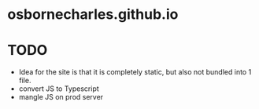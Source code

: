 # osbornecharles.github.io
# TODO
- Idea for the site is that it is completely static, but also not bundled into 1 file. 
- convert JS to Typescript
- mangle JS on prod server
